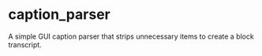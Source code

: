 # caption_parser
A simple GUI caption parser that strips unnecessary items to create a block transcript.
